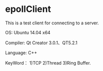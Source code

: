 # epollClient
This is a test client for connecting to a server.

OS: Ubuntu 14.04 x64

Compiler: Qt Creator 3.0.1、QT5.2.1

Language: C++

KeyWord： 1)TCP 2)Thread 3)Ring Buffer.
